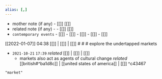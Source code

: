 ```yaml
---
alias: [,]
---
```

- mother note (if any)		- [[]] [[]]
- related note (if any) -		- [[]] [[]]
- `contemporary events`	- [[]]	- [[]]	- [[]]	- [[]]	- [[]]

[[2022-01-07]] 04:38 [[]] | [[]] | [[]] # # #
explore the undertapped markets
- `2021-10-21`  `17:39` _related_ [[]] | [[]] | [[]]
	- markets also act as agents of cultural change _related_ [[british#^ba1d8c]] | [[united states of america]] | [[]] ^c43467

```query
"market"
```
